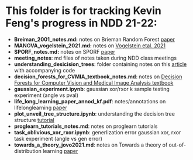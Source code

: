 # This folder is for tracking Kevin Feng's progress in NDD 21-22:
- **Breiman_2001_notes.md:** notes on Brieman Random Forest [paper](https://link.springer.com/content/pdf/10.1023/A:1010933404324.pdf)
- **MANOVA_vogelstein_2021.md:** notes on [Vogelstein etal. 2021](https://arxiv.org/pdf/1910.08883.pdf)
- **SPORF_notes.md:** notes on SPORF [paper](https://arxiv.org/pdf/1506.03410.pdf)
- **meeting_notes**: md files of notes taken during NDD class meetings
- **understanding_desicision_trees**: folder containing notes on this [article](https://medium.com/@valentin.jean.richer/understanding-decision-trees-once-and-for-all-2d891b1be579?source=friends_link&sk=451fa478c53f2b288aec0d46eb83d90d) with accompanying code
- **decision_forests_for_CVMIA_textbook_notes.md**: notes on [Decision Forests for Computer Vision and Medical Image Analysis textbook](https://link.springer.com/book/10.1007/978-1-4471-4929-3) 
- **gaussian_experiment.ipynb**: gaussian xor/rxor k sample testing experiment (angle vs pval)
- **life_long_learning_paper_annod_kf.pdf**: notes/annotations on lifelonglearning [paper](https://arxiv.org/pdf/2004.12908.pdf)
- **plot_unveil_tree_structure.ipynb**: understanding the decision tree structure [tutorial](https://scikit-learn.org/stable/auto_examples/tree/plot_unveil_tree_structure.html)
- **proglearn_tutorials_notes.md**: notes on proglearn tutorials
- **task_oblivious_xor_rxor.ipynb**: generlization error gaussian xor, rxor task experiment (angle vs gen error)
- **towards_a_theory_jovo2021.md**: notes on Towards a theory of out-of-distribution learning [paper](https://scholar.google.com/citations?view_op=view_citation&hl=en&user=DWPfdT4AAAAJ&sortby=pubdate&citation_for_view=DWPfdT4AAAAJ:Jxw8hHINxX0C)
